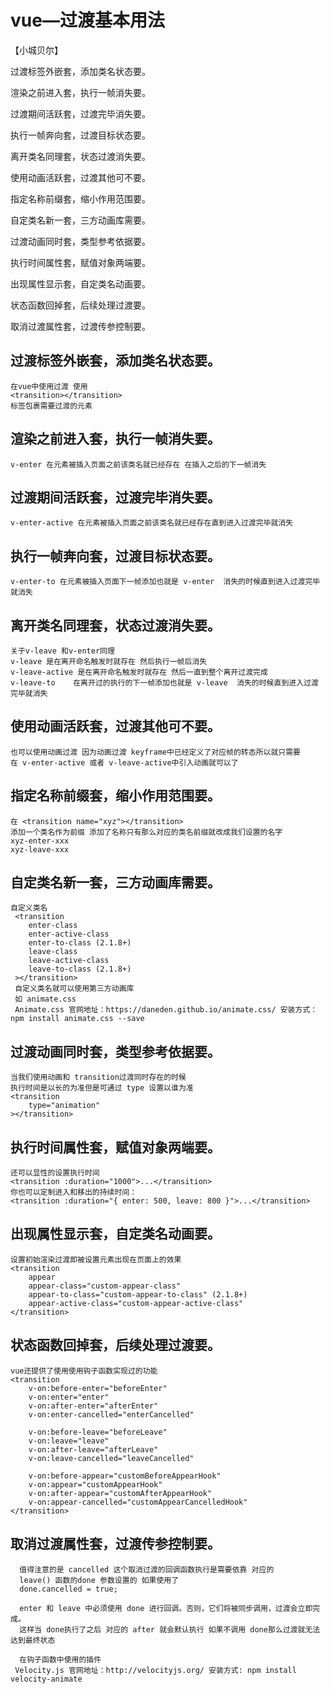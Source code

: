# vue—过渡基本用法
【小城贝尔】

过渡标签外嵌套，添加类名状态要。

渲染之前进入套，执行一帧消失要。

过渡期间活跃套，过渡完毕消失要。

执行一帧奔向套，过渡目标状态要。

离开类名同理套，状态过渡消失要。

使用动画活跃套，过渡其他可不要。

指定名称前缀套，缩小作用范围要。

自定类名新一套，三方动画库需要。

过渡动画同时套，类型参考依据要。

执行时间属性套，赋值对象两端要。

出现属性显示套，自定类名动画要。

状态函数回掉套，后续处理过渡要。

取消过渡属性套，过渡传参控制要。


## 过渡标签外嵌套，添加类名状态要。
    在vue中使用过渡 使用
    <transition></transition>
    标签包裹需要过渡的元素
## 渲染之前进入套，执行一帧消失要。
    v-enter 在元素被插入页面之前该类名就已经存在 在插入之后的下一帧消失
## 过渡期间活跃套，过渡完毕消失要。
    v-enter-active 在元素被插入页面之前该类名就已经存在直到进入过渡完毕就消失
## 执行一帧奔向套，过渡目标状态要。
    v-enter-to 在元素被插入页面下一帧添加也就是 v-enter  消失的时候直到进入过渡完毕就消失
## 离开类名同理套，状态过渡消失要。
    关于v-leave 和v-enter同理
    v-leave 是在离开命名触发时就存在 然后执行一帧后消失
    v-leave-active 是在离开命名触发时就存在 然后一直到整个离开过渡完成
    v-leave-to    在离开过的执行的下一帧添加也就是 v-leave  消失的时候直到进入过渡完毕就消失
## 使用动画活跃套，过渡其他可不要。
    也可以使用动画过渡 因为动画过渡 keyframe中已经定义了对应帧的转态所以就只需要
    在 v-enter-active 或者 v-leave-active中引入动画就可以了
## 指定名称前缀套，缩小作用范围要。
    在 <transition name="xyz"></transition>
    添加一个类名作为前缀 添加了名称只有那么对应的类名前缀就改成我们设置的名字
    xyz-enter-xxx 
    xyz-leave-xxx
## 自定类名新一套，三方动画库需要。
    自定义类名
     <transition 
        enter-class
        enter-active-class
        enter-to-class (2.1.8+)
        leave-class
        leave-active-class
        leave-to-class (2.1.8+)
     ></transition>
     自定义类名就可以使用第三方动画库
     如 animate.css
     Animate.css 官网地址：https://daneden.github.io/animate.css/ 安装方式：npm install animate.css --save
## 过渡动画同时套，类型参考依据要。
    当我们使用动画和 transition过渡同时存在的时候
    执行时间是以长的为准但是可通过 type 设置以谁为准
    <transition
        type="animation"
    ></transition>
## 执行时间属性套，赋值对象两端要。
    还可以显性的设置执行时间
    <transition :duration="1000">...</transition>
    你也可以定制进入和移出的持续时间：
    <transition :duration="{ enter: 500, leave: 800 }">...</transition>
## 出现属性显示套，自定类名动画要。
    设置初始渲染过渡即被设置元素出现在页面上的效果
    <transition
        appear
        appear-class="custom-appear-class"
        appear-to-class="custom-appear-to-class" (2.1.8+)
        appear-active-class="custom-appear-active-class"
    </transition>
## 状态函数回掉套，后续处理过渡要。
    vue还提供了使用使用钩子函数实现过的功能
    <transition
        v-on:before-enter="beforeEnter"
        v-on:enter="enter"
        v-on:after-enter="afterEnter"
        v-on:enter-cancelled="enterCancelled"

        v-on:before-leave="beforeLeave"
        v-on:leave="leave"
        v-on:after-leave="afterLeave"
        v-on:leave-cancelled="leaveCancelled"

        v-on:before-appear="customBeforeAppearHook"
        v-on:appear="customAppearHook"
        v-on:after-appear="customAfterAppearHook"
        v-on:appear-cancelled="customAppearCancelledHook"
    </transition>
## 取消过渡属性套，过渡传参控制要。
      值得注意的是 cancelled 这个取消过渡的回调函数执行是需要依靠 对应的
      leave() 函数的done 参数设置的 如果使用了 
      done.cancelled = true;

      enter 和 leave 中必须使用 done 进行回调。否则，它们将被同步调用，过渡会立即完成。
      这样当 done执行了之后 对应的 after 就会默认执行 如果不调用 done那么过渡就无法达到最终状态

      在钩子函数中使用的插件
     Velocity.js 官网地址：http://velocityjs.org/ 安装方式: npm install velocity-animate